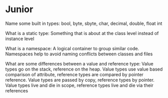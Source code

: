 # Junior

Name some built in types: bool, byte, sbyte, char, decimal, double, float int

What is a static type: Something that is about at the class level instead of instance level

What is a namespace: A logical container to group similar code. Namespaces help to avoid naming conflicts between classes and files

What are some differences between a value and reference type: Value types go on the stack, reference on the heap. Value types use value based comparison of attribute, reference types are compared by pointer reference. Value types are passed by copy, reference types by pointer. Value types live and die in scope, reference types live and die via their references

